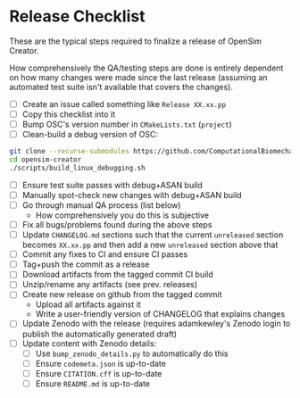 # Release Checklist

These are the typical steps required to finalize a release of OpenSim
Creator.

How comprehensively the QA/testing steps are done is entirely dependent
on how many changes were made since the last release (assuming an automated
test suite isn't available that covers the changes).

- [ ] Create an issue called something like `Release XX.xx.pp`
- [ ] Copy this checklist into it
- [ ] Bump OSC's version number in `CMakeLists.txt` (`project`)
- [ ] Clean-build a debug version of OSC:
```bash
git clone --recurse-submodules https://github.com/ComputationalBiomechanicsLab/opensim-creator
cd opensim-creator
./scripts/build_linux_debugging.sh
```
- [ ] Ensure test suite passes with debug+ASAN build
- [ ] Manually spot-check new changes with debug+ASAN build
- [ ] Go through manual QA process (list below)
  - How comprehensively you do this is subjective
- [ ] Fix all bugs/problems found during the above steps
- [ ] Update `CHANGELOG.md` sections such that the current `unreleased`
      section becomes `XX.xx.pp` and then add a new `unreleased` section
      above that
- [ ] Commit any fixes to CI and ensure CI passes
- [ ] Tag+push the commit as a release
- [ ] Download artifacts from the tagged commit CI build
- [ ] Unzip/rename any artifacts (see prev. releases)
- [ ] Create new release on github from the tagged commit
  - Upload all artifacts against it
  - Write a user-friendly version of CHANGELOG that explains changes
- [ ] Update Zenodo with the release (requires adamkewley's Zenodo login
      to publish the automatically generated draft)
- [ ] Update content with Zenodo details:
  - [ ] Use `bump_zenodo_details.py` to automatically do this
  - [ ] Ensure `codemeta.json` is up-to-date
  - [ ] Ensure `CITATION.cff` is up-to-date
  - [ ] Ensure `README.md` is up-to-date
